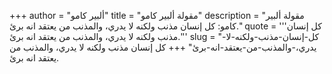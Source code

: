 +++
author = "ألبير كامو"
title = "مقولة ألبير كامو"
description = "مقولة ألبير كامو: كل إنسان مذنب ولكنه لا يدري، والمذنب من يعتقد انه برئ."
quote = '''كل إنسان مذنب ولكنه لا يدري، والمذنب من يعتقد انه برئ.'''
slug = "كل-إنسان-مذنب-ولكنه-لا-يدري،-والمذنب-من-يعتقد-انه-برئ"
+++
كل إنسان مذنب ولكنه لا يدري، والمذنب من يعتقد انه برئ.
